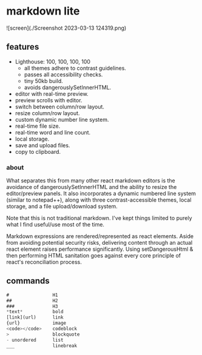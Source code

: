 # markdown lite

![screen](./Screenshot 2023-03-13 124319.png)

## features

- Lighthouse: 100, 100, 100, 100
  - all themes adhere to contrast guidelines.
  - passes all accessibility checks.
  - tiny 50kb build.
  - avoids dangerouslySetInnerHTML.
- editor with real-time preview.
- preview scrolls with editor.
- switch between column/row layout.
- resize column/row layout.
- custom dynamic number line system.
- real-time file size.
- real-time word and line count.
- local storage.
- save and upload files.
- copy to clipboard.

### about

What separates this from many other react markdown editors is the avoidance of dangerouslySetInnerHTML and the ability to resize the editor/preview panels. It also incorporates a dynamic numbered line system (similar to notepad++), along with three contrast-accessible themes, local storage, and a file upload/download system.

Note that this is not traditional markdown. I've kept things limited to purely what I find useful/use most of the time.

Markdown expressions are rendered/represented as react elements. Aside from avoiding potential security risks, delivering content through an actual react element raises performance significantly. Using setDangerousHtml & then performing HTML sanitation goes against every core principle of react's reconciliation process.

## commands

```javascript
#                H1
##               H2
###              H3
*text*           bold
[link](url)      link
{url}            image
<code></code>    codeblock
>                blockquote
- unordered      list
___              linebreak
```
